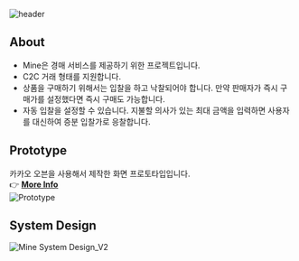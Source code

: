 ![header](https://capsule-render.vercel.app/api?type=cylinder&color=auto&customColorList=19&text=MINE&fontAlignY=45&fontSize=40&height=150&animation=twinkling&desc=Discover👀%20|%20Bid💸%20|%20Mine🎁&descAlignY=70)

## About
* Mine은 경매 서비스를 제공하기 위한 프로젝트입니다.
* C2C 거래 형태를 지원합니다.
* 상품을 구매하기 위해서는 입찰을 하고 낙찰되어야 합니다. 만약 판매자가 즉시 구매가를 설정했다면 즉시 구매도 가능합니다.
* 자동 입찰을 설정할 수 있습니다. 지불할 의사가 있는 최대 금액을 입력하면 사용자를 대신하여 증분 입찰가로 응찰합니다.

## Prototype
카카오 오븐을 사용해서 제작한 화면 프로토타입입니다.  
👉 [**More Info**](https://ovenapp.io/view/k2rFY8UlHtr6riDPqkIHbIMFPgvRjml7/)  
![Prototype](https://user-images.githubusercontent.com/76784643/192091701-58e36ee7-b121-49dd-9f85-34a5ee9fd796.png)

## System Design
![Mine System Design_V2](https://user-images.githubusercontent.com/76784643/192092203-663cd4ae-93bb-4178-8dc3-02ac40220633.png)
